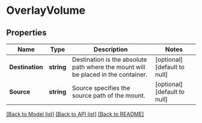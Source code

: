 # OverlayVolume

## Properties
Name | Type | Description | Notes
------------ | ------------- | ------------- | -------------
**Destination** | **string** | Destination is the absolute path where the mount will be placed in the container. | [optional] [default to null]
**Source** | **string** | Source specifies the source path of the mount. | [optional] [default to null]

[[Back to Model list]](../README.md#documentation-for-models) [[Back to API list]](../README.md#documentation-for-api-endpoints) [[Back to README]](../README.md)


